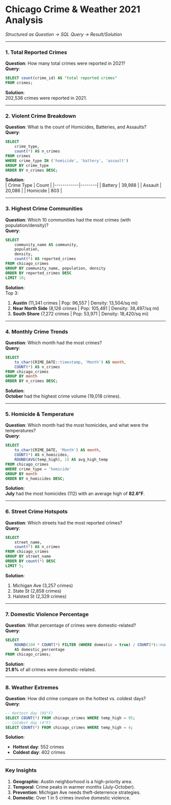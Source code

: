 # Chicago Crime & Weather 2021 Analysis  
*Structured as Question → SQL Query → Result/Solution*

---

### 1. Total Reported Crimes  
**Question**: How many total crimes were reported in 2021?  
**Query**:  
```sql
SELECT count(crime_id) AS "total reported crimes"
FROM crimes;
```  
**Solution**:  
202,536 crimes were reported in 2021.

---

### 2. Violent Crime Breakdown  
**Question**: What is the count of Homicides, Batteries, and Assaults?  
**Query**:  
```sql
SELECT 
    crime_type,
    count(*) AS n_crimes
FROM crimes
WHERE crime_type IN ('homicide', 'battery', 'assault')
GROUP BY crime_type
ORDER BY n_crimes DESC;
```  
**Solution**:  
| Crime Type | Count  |
|------------|--------|
| Battery    | 39,988 |
| Assault    | 20,086 |
| Homicide   | 803    |

---

### 3. Highest Crime Communities  
**Question**: Which 10 communities had the most crimes (with population/density)?  
**Query**:  
```sql
SELECT 
    community_name AS community,
    population,
    density,
    count(*) AS reported_crimes
FROM chicago_crimes
GROUP BY community_name, population, density
ORDER BY reported_crimes DESC
LIMIT 10;
```  
**Solution**:  
Top 3:  
1. **Austin** (11,341 crimes | Pop: 96,557 | Density: 13,504/sq mi)  
2. **Near North Side** (8,126 crimes | Pop: 105,481 | Density: 38,497/sq mi)  
3. **South Shore** (7,272 crimes | Pop: 53,971 | Density: 18,420/sq mi)  

---

### 4. Monthly Crime Trends  
**Question**: Which month had the most crimes?  
**Query**:  
```sql
SELECT
    to_char(CRIME_DATE::timestamp, 'Month') AS month,
    COUNT(*) AS n_crimes
FROM chicago_crimes
GROUP BY month
ORDER BY n_crimes DESC;
```  
**Solution**:  
**October** had the highest crime volume (19,018 crimes).  

---

### 5. Homicide & Temperature  
**Question**: Which month had the most homicides, and what were the temperatures?  
**Query**:  
```sql
SELECT
    to_char(CRIME_DATE, 'Month') AS month,
    COUNT(*) AS n_homicides,
    ROUND(AVG(temp_high), 1) AS avg_high_temp
FROM chicago_crimes
WHERE crime_type = 'homicide'
GROUP BY month
ORDER BY n_homicides DESC;
```  
**Solution**:  
**July** had the most homicides (112) with an average high of **82.6°F**.

---

### 6. Street Crime Hotspots  
**Question**: Which streets had the most reported crimes?  
**Query**:  
```sql
SELECT
    street_name,
    count(*) AS n_crimes
FROM chicago_crimes
GROUP BY street_name
ORDER BY count(*) DESC
LIMIT 5;
```  
**Solution**:  
1. Michigan Ave (3,257 crimes)  
2. State St (2,858 crimes)  
3. Halsted St (2,329 crimes)  

---

### 7. Domestic Violence Percentage  
**Question**: What percentage of crimes were domestic-related?  
**Query**:  
```sql
SELECT
    ROUND(100 * COUNT(*) FILTER (WHERE domestic = true) / COUNT(*)::numeric, 2) 
    AS domestic_percentage
FROM chicago_crimes;
```  
**Solution**:  
**21.8%** of all crimes were domestic-related.

---

### 8. Weather Extremes  
**Question**: How did crime compare on the hottest vs. coldest days?  
**Query**:  
```sql
-- Hottest day (95°F)
SELECT COUNT(*) FROM chicago_crimes WHERE temp_high = 95; 
-- Coldest day (4°F)
SELECT COUNT(*) FROM chicago_crimes WHERE temp_high = 4;
```  
**Solution**:  
- **Hottest day**: 552 crimes  
- **Coldest day**: 402 crimes  

---

### Key Insights  
1. **Geographic**: Austin neighborhood is a high-priority area.  
2. **Temporal**: Crime peaks in warmer months (July-October).  
3. **Prevention**: Michigan Ave needs theft-deterrence strategies.  
4. **Domestic**: Over 1 in 5 crimes involve domestic violence.  
